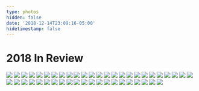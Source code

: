 ```yaml
---
type: photos
hidden: false
date: '2018-12-14T23:09:16-05:00'
hidetimestamp: false
---
```


# 2018 In Review

<img src="https://res.cloudinary.com/ejf/image/upload/v1544846833/20180509-DSCF9221.jpg" />
<img src="https://res.cloudinary.com/ejf/image/upload/v1544846830/20180509-DSCF9147.jpg" />
<img src="https://res.cloudinary.com/ejf/image/upload/v1544846831/20180509-DSCF9198.jpg" />
<img src="https://res.cloudinary.com/ejf/image/upload/v1544846832/20180509-DSCF9158.jpg" />
<img src="https://res.cloudinary.com/ejf/image/upload/v1544846834/20180509-DSCF9248.jpg" />
<img src="https://res.cloudinary.com/ejf/image/upload/v1544846835/20180509-DSCF9275.jpg" />
<img src="https://res.cloudinary.com/ejf/image/upload/v1544846836/20180509-DSCF9295.jpg" />
<img src="https://res.cloudinary.com/ejf/image/upload/v1544846841/20180513-DSCF9464.jpg" />
<img src="https://res.cloudinary.com/ejf/image/upload/v1544846840/20180513-DSCF9464-2.jpg" />
<img src="https://res.cloudinary.com/ejf/image/upload/v1544846840/20180513-DSCF9402.jpg" />
<img src="https://res.cloudinary.com/ejf/image/upload/v1544846843/20180524-DSCF9478.jpg" />
<img src="https://res.cloudinary.com/ejf/image/upload/v1544846849/20180524-DSCF9556.jpg" />
<img src="https://res.cloudinary.com/ejf/image/upload/v1544846849/20180524-DSCF9613.jpg" />
<img src="https://res.cloudinary.com/ejf/image/upload/v1544846849/20180524-DSCF9582.jpg" />
<img src="https://res.cloudinary.com/ejf/image/upload/v1544846852/20180524-DSCF9639.jpg" />
<img src="https://res.cloudinary.com/ejf/image/upload/v1544846854/20180602-DSCF9744.jpg" />
<img src="https://res.cloudinary.com/ejf/image/upload/v1544846854/20180602-DSCF9759.jpg" />
<img src="https://res.cloudinary.com/ejf/image/upload/v1544846853/20180524-DSCF9658.jpg" />
<img src="https://res.cloudinary.com/ejf/image/upload/v1544846858/20180602-DSCF9778.jpg" />
<img src="https://res.cloudinary.com/ejf/image/upload/v1544846859/20180602-DSCF9846.jpg" />
<img src="https://res.cloudinary.com/ejf/image/upload/v1544846858/20180602-DSCF9795.jpg" />
<img src="https://res.cloudinary.com/ejf/image/upload/v1544846862/20180617-20180617-DSCF0568.jpg" />
<img src="https://res.cloudinary.com/ejf/image/upload/v1544846863/20180617-20180617-DSCF0582.jpg" />
<img src="https://res.cloudinary.com/ejf/image/upload/v1544846864/20180617-20180617-DSCF0597.jpg" />
<img src="https://res.cloudinary.com/ejf/image/upload/v1544846867/20180617-20180617-DSCF0604.jpg" />
<img src="https://res.cloudinary.com/ejf/image/upload/v1544846868/20180617-20180617-DSCF0617.jpg" />
<img src="https://res.cloudinary.com/ejf/image/upload/v1544846869/20180621-20180621-DSCF0682.jpg" />
<img src="https://res.cloudinary.com/ejf/image/upload/v1544846875/20180621-20180621-DSCF0711.jpg" />
<img src="https://res.cloudinary.com/ejf/image/upload/v1544846882/20180708-20180708-DSCF1668.jpg" />
<img src="https://res.cloudinary.com/ejf/image/upload/v1544846879/20180706-20180706-DSCF1482.jpg" />
<img src="https://res.cloudinary.com/ejf/image/upload/v1544846879/20180706-20180706-DSCF1533.jpg" />
<img src="https://res.cloudinary.com/ejf/image/upload/v1544846883/20180825-20180825-DSCF1864.jpg" />
<img src="https://res.cloudinary.com/ejf/image/upload/v1544846884/20180825-20180825-DSCF1873.jpg" />
<img src="https://res.cloudinary.com/ejf/image/upload/v1544846885/20180906-20180906-DSCF1902.jpg" />
<img src="https://res.cloudinary.com/ejf/image/upload/v1544846886/20180906-20180906-DSCF2026.jpg" />
<img src="https://res.cloudinary.com/ejf/image/upload/v1544846888/20180906-20180906-DSCF2028.jpg" />
<img src="https://res.cloudinary.com/ejf/image/upload/v1544846888/20180906-20180906-DSCF2036.jpg" />
<img src="https://res.cloudinary.com/ejf/image/upload/v1544846892/20180908-20180908-DSCF2174.jpg" />
<img src="https://res.cloudinary.com/ejf/image/upload/v1544846896/20180908-20180908-DSCF2322.jpg" />
<img src="https://res.cloudinary.com/ejf/image/upload/v1544846896/20180909-20180909-DSCF2367.jpg" />
<img src="https://res.cloudinary.com/ejf/image/upload/v1544846896/20180908-20180908-DSCF2285.jpg" />
<img src="https://res.cloudinary.com/ejf/image/upload/v1544846897/20180909-20180909-DSCF2408.jpg" />
<img src="https://res.cloudinary.com/ejf/image/upload/v1544846900/20180909-20180909-DSCF2449.jpg" />
<img src="https://res.cloudinary.com/ejf/image/upload/v1544846901/20180909-20180909-DSCF2445.jpg" />
<img src="https://res.cloudinary.com/ejf/image/upload/v1544846904/20180909-20180909-DSCF2517.jpg" />
<img src="https://res.cloudinary.com/ejf/image/upload/v1544846894/20180908-20180908-DSCF2217.jpg" />
